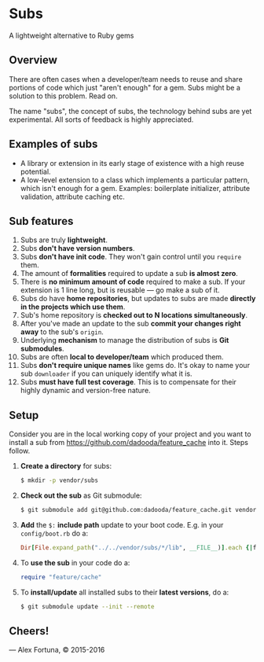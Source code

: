 Subs
====

A lightweight alternative to Ruby gems


Overview
--------

There are often cases when a developer/team needs to reuse and share portions of code which just "aren't enough" for a gem. Subs might be a solution to this problem. Read on.

The name "subs", the concept of subs, the technology behind subs are yet experimental. All sorts of feedback is highly appreciated.

Examples of subs
----------------

* A library or extension in its early stage of existence with a high reuse potential.
* A low-level extension to a  class which implements a particular pattern, which isn't enough for a gem. Examples: boilerplate initializer, attribute validation, attribute caching etc.

Sub features
------------

1. Subs are truly **lightweight**. 
  1. Subs **don't have version numbers**.
  2. Subs **don't have init code**. They won't gain control until you `require` them.
  3. The amount of **formalities** required to update a sub **is almost zero**.
  4. There is **no minimum amount of code** required to make a sub. If your extension is 1 line long, but is reusable &mdash; go make a sub of it.
2. Subs do have **home repositories**, but updates to subs are made **directly in the projects which use them**.
  1. Sub's home repository is **checked out to N locations simultaneously**.
  2. After you've made an update to the sub **commit your changes right away** to the sub's `origin`.
3. Underlying **mechanism** to manage the distribution of subs is **Git submodules**.
4. Subs are often **local to developer/team** which produced them.
  1. Subs **don't require unique names** like gems do. It's okay to name your sub `downloader` if you can uniquely identify what it is.
5. Subs **must have full test coverage**. This is to compensate for their highly dynamic and version-free nature.

Setup
-----

Consider you are in the local working copy of your project and you want to install a sub from https://github.com/dadooda/feature_cache into it. Steps follow.

1. **Create a directory** for subs:

    ```sh
    $ mkdir -p vendor/subs
    ```

2. **Check out the sub** as Git submodule:

    ```sh
    $ git submodule add git@github.com:dadooda/feature_cache.git vendor/subs/feature_cache
    ```

3. **Add** the `$:` **include path** update to your boot code. E.g. in your `config/boot.rb` do a:

    ```ruby
    Dir[File.expand_path("../../vendor/subs/*/lib", __FILE__)].each {|fn| $: << fn if File.directory?(fn)}
    ```

4. To **use the sub** in your code do a:

    ```ruby
    require "feature/cache"
    ```

5. To **install/update** all installed subs to their **latest versions**, do a:

    ```sh
    $ git submodule update --init --remote
    ```

Cheers!
-------

&mdash; Alex Fortuna, &copy; 2015-2016
